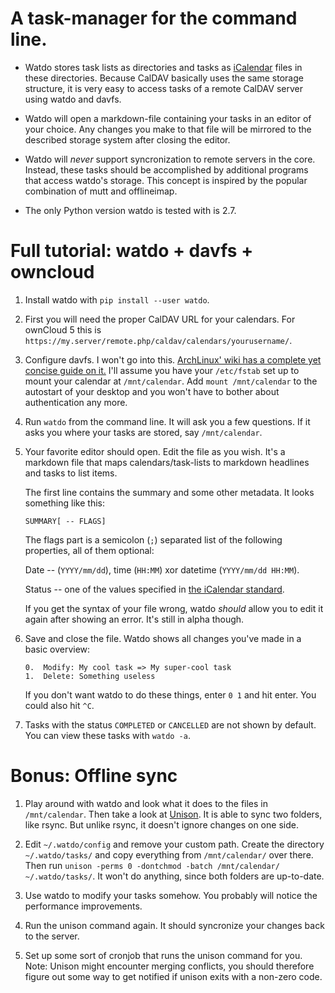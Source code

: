 # A task-manager for the command line.

*   Watdo stores task lists as directories and tasks as
    [iCalendar](https://en.wikipedia.org/wiki/ICalendar) files in these
    directories. Because CalDAV basically uses the same storage structure, it
    is very easy to access tasks of a remote CalDAV server using watdo and
    davfs.

*   Watdo will open a markdown-file containing your tasks in an editor of your
    choice. Any changes you make to that file will be mirrored to the described
    storage system after closing the editor.

*   Watdo will *never* support syncronization to remote servers in the core.
    Instead, these tasks should be accomplished by additional programs that
    access watdo's storage. This concept is inspired by the popular combination
    of mutt and offlineimap.

*   The only Python version watdo is tested with is 2.7.


# Full tutorial: watdo + davfs + owncloud

1.  Install watdo with `pip install --user watdo`.

2.  First you will need the proper CalDAV URL for your calendars. For ownCloud
    5 this is `https://my.server/remote.php/caldav/calendars/yourusername/`.

3.  Configure davfs. I won't go into this. [ArchLinux' wiki has a complete yet
    concise guide on it.](https://wiki.archlinux.org/index.php/Davfs) I'll
    assume you have your `/etc/fstab` set up to mount your calendar at
    `/mnt/calendar`. Add `mount /mnt/calendar` to the autostart of your desktop
    and you won't have to bother about authentication any more.

5.  Run `watdo` from the command line. It will ask you a few questions. If it
    asks you where your tasks are stored, say `/mnt/calendar`.

6.  Your favorite editor should open. Edit the file as you wish. It's a
    markdown file that maps calendars/task-lists to markdown headlines and
    tasks to list items.

    The first line contains the summary and some other metadata. It looks
    something like this:

        SUMMARY[ -- FLAGS]

    The flags part is a semicolon (`;`) separated list of the following
    properties, all of them optional:

    Date -- (`YYYY/mm/dd`), time (`HH:MM`) xor datetime (`YYYY/mm/dd HH:MM`).

    Status -- one of the values specified in
    [the iCalendar standard](http://www.kanzaki.com/docs/ical/status.html).

    If you get the syntax of your file wrong, watdo *should* allow you to edit
    it again after showing an error. It's still in alpha though.

7.  Save and close the file. Watdo shows all changes you've made in a basic
    overview:
    
        0.  Modify: My cool task => My super-cool task
        1.  Delete: Something useless

    If you don't want watdo to do these things, enter ``0 1`` and hit enter.
    You could also hit `^C`.

8.  Tasks with the status `COMPLETED` or `CANCELLED` are not shown by default.
    You can view these tasks with `watdo -a`.

# Bonus: Offline sync
1.  Play around with watdo and look what it does to the files in
    `/mnt/calendar`. Then take a look at
    [Unison](http://www.cis.upenn.edu/~bcpierce/unison/). It is able to sync
    two folders, like rsync. But unlike rsync, it doesn't ignore changes on one
    side.

2.  Edit `~/.watdo/config` and remove your custom path. Create the directory
    `~/.watdo/tasks/` and copy everything from `/mnt/calendar/` over there.
    Then run `unison -perms 0 -dontchmod -batch /mnt/calendar/
    ~/.watdo/tasks/`. It won't do anything, since both folders are up-to-date.

3.  Use watdo to modify your tasks somehow. You probably will notice the
    performance improvements.

4.  Run the unison command again. It should syncronize your changes back to the
    server.

5.  Set up some sort of cronjob that runs the unison command for you. Note:
    Unison might encounter merging conflicts, you should therefore figure out
    some way to get notified if unison exits with a non-zero code.

